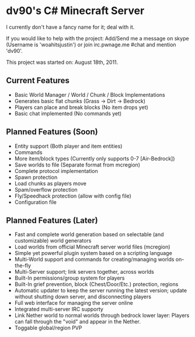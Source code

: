 dv90's C# Minecraft Server
==========================

I currently don't have a fancy name for it; deal with it.

If you would like to help with the project: Add/Send me a message on skype (Username is 'woahitsjustin') or join irc.pwnage.me #chat and mention 'dv90'.

This project was started on: August 18th, 2011.

Current Features
----------------

* Basic World Manager / World / Chunk / Block Implementations
* Generates basic flat chunks (Grass -> Dirt -> Bedrock)
* Players can place and break blocks (No item drops yet)
* Basic chat implemented (No commands yet)

Planned Features (Soon)
-----------------------

* Entity support (Both player and item entities)
* Commands
* More item/block types (Currently only supports 0-7 [Air-Bedrock])
* Save worlds to file (Separate format from mcregion)
* Complete protocol implementation
* Spawn protection
* Load chunks as players move
* Spam/overflow protection
* Fly/Speedhack protection (allow with config file)
* Configuration file

Planned Features (Later)
------------------------

* Fast and complete world generation based on selectable (and customizable) world generators
* Load worlds from official Minecraft server world files (mcregion)
* Simple yet powerful plugin system based on a scripting language
* Multi-World support and commands for creating/managing worlds on-the-fly
* Multi-Server support; link servers together, across worlds
* Built-In permissions/group system for players
* Built-In grief prevention, block (Chest/Door/Etc.) protection, regions
* Automatic updater to keep the server running the latest version; update without shutting down server, and disconnecting players
* Full web interface for managing the server online
* Integrated multi-server IRC supporty
* Link Nether world to normal worlds through bedrock lower layer: Players can fall through the "void" and appear in the Nether.
* Toggable global/region PVP